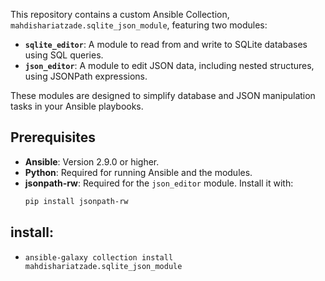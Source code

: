 This repository contains a custom Ansible Collection, `mahdishariatzade.sqlite_json_module`, featuring two modules:
- **`sqlite_editor`**: A module to read from and write to SQLite databases using SQL queries.
- **`json_editor`**: A module to edit JSON data, including nested structures, using JSONPath expressions.

These modules are designed to simplify database and JSON manipulation tasks in your Ansible playbooks.

## Prerequisites
- **Ansible**: Version 2.9.0 or higher.
- **Python**: Required for running Ansible and the modules.
- **jsonpath-rw**: Required for the `json_editor` module. Install it with:
  ```bash
  pip install jsonpath-rw
  ```
## install:
- ```
  ansible-galaxy collection install mahdishariatzade.sqlite_json_module
  ```
